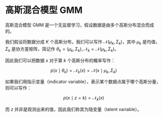 # 高斯混合模型 GMM

高斯混合模型 GMM 是一个无监督学习，假设数据是由多个高斯分布混合而成的。

我们假设将数据分成 $K$ 个高斯分布，我们可以写作 $\mathcal{N}(\mu_k, \Sigma_k)$，其中 $\mu_k$ 是均值，$\Sigma_k$ 是协方差矩阵，简记作 $\theta_k = (\mu_k, \Sigma_k), \mathcal{N}_k = \mathcal{N}(\mu_k, \Sigma_k)$。

因此我们可以把数据 $x$ 对于第 $k$ 个高斯分布的概率写作：

$$
p(x \mid \theta_k) = \mathcal{N}_k(x)
= \mathcal{N}(x \mid \mu_k, \Sigma_k)
$$

如果我们用指示变量（indicator variable），表示某个数据点属于哪个高斯分量，则可以写作：

$$
p(x \mid z = k) = \mathcal{N}_k(x)
$$

而 $z$ 并非是观测出来的值，因此我们称其为隐变量（latent variable）。
